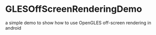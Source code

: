 # GLESOffScreenRenderingDemo
a simple demo to show how to use OpenGLES off-screen rendering in android
